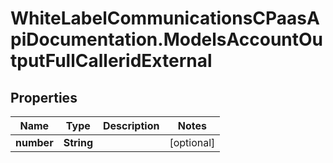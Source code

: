 # WhiteLabelCommunicationsCPaasApiDocumentation.ModelsAccountOutputFullCalleridExternal

## Properties

Name | Type | Description | Notes
------------ | ------------- | ------------- | -------------
**number** | **String** |  | [optional] 


